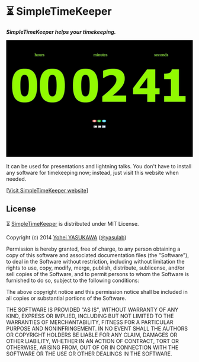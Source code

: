 ⏳ SimpleTimeKeeper
=================

_**SimpleTimeKeeper helps your timekeeping.**_

[![Cover](https://github.com/yasulab/SimpleTimeKeeper/blob/main/img/cover.jpg?raw=true)](https://yasulab.github.io/SimpleTimeKeeper/)

It can be used for presentations and lightning talks.
You don't have to install any software for timekeeping now;
instead, just visit this website when needed.

[[Visit SimpleTimeKeeper website](https://yasulab.github.io/SimpleTimeKeeper/)]

License
-------
⏳ [SimpleTimeKeeper](https://yasulab.github.io/SimpleTimeKeeper/) is distributed under MIT License.

Copyright (c) 2014 [Yohei YASUKAWA](https://twitter.com/yasulab) ([@yasulab](https://github.com/yasulab))

Permission is hereby granted, free of charge, to any person obtaining a copy of this software and associated documentation files (the "Software"), to deal in the Software without restriction, including without limitation the rights to use, copy, modify, merge, publish, distribute, sublicense, and/or sell copies of the Software, and to permit persons to whom the Software is furnished to do so, subject to the following conditions:

The above copyright notice and this permission notice shall be included in all copies or substantial portions of the Software.

THE SOFTWARE IS PROVIDED "AS IS", WITHOUT WARRANTY OF ANY KIND, EXPRESS OR IMPLIED, INCLUDING BUT NOT LIMITED TO THE WARRANTIES OF MERCHANTABILITY, FITNESS FOR A PARTICULAR PURPOSE AND NONINFRINGEMENT. IN NO EVENT SHALL THE AUTHORS OR COPYRIGHT HOLDERS BE LIABLE FOR ANY CLAIM, DAMAGES OR OTHER LIABILITY, WHETHER IN AN ACTION OF CONTRACT, TORT OR OTHERWISE, ARISING FROM, OUT OF OR IN CONNECTION WITH THE SOFTWARE OR THE USE OR OTHER DEALINGS IN THE SOFTWARE.



